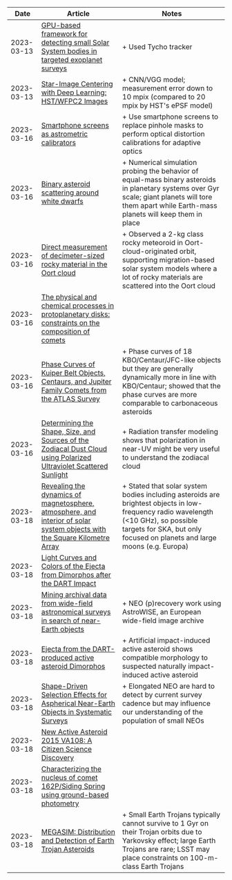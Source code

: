 | Date | Article | Notes | 
| ---- | ---- | ---- |
| 2023-03-13 | [GPU-based framework for detecting small Solar System bodies in targeted exoplanet surveys](https://arxiv.org/abs/2303.07293) | + Used Tycho tracker |
| 2023-03-13 | [Star-Image Centering with Deep Learning: HST/WFPC2 Images](https://arxiv.org/abs/2303.03346) | + CNN/VGG model; measurement error down to 10 mpix (compared to 20 mpix by HST's ePSF model) |
| 2023-03-16 | [Smartphone screens as astrometric calibrators](https://arxiv.org/abs/2303.04961) | + Use smartphone screens to replace pinhole masks to perform optical distortion calibrations for adaptive optics |
| 2023-03-16 | [Binary asteroid scattering around white dwarfs](https://arxiv.org/abs/2302.00020) | + Numerical simulation probing the behavior of equal-mass binary asteroids in planetary systems over Gyr scale; giant planets will tore them apart while Earth-mass planets will keep them in place |
| 2023-03-16 | [Direct measurement of decimeter-sized rocky material in the Oort cloud](https://arxiv.org/abs/2212.06812) | + Observed a 2-kg class rocky meteoroid in Oort-cloud-originated orbit, supporting migration-based solar system models where a lot of rocky materials are scattered into the Oort cloud |
| 2023-03-16 | [The physical and chemical processes in protoplanetary disks: constraints on the composition of comets](https://arxiv.org/abs/2212.14529) |  |
| 2023-03-16 | [Phase Curves of Kuiper Belt Objects, Centaurs, and Jupiter Family Comets from the ATLAS Survey](https://arxiv.org/abs/2303.08643) | + Phase curves of 18 KBO/Centaur/JFC-like objects but they are generally dynamically more in line with KBO/Centaur; showed that the phase curves are more comparable to carbonaceous asteroids |
| 2023-03-16 | [Determining the Shape, Size, and Sources of the Zodiacal Dust Cloud using Polarized Ultraviolet Scattered Sunlight](https://arxiv.org/abs/2303.07612) | + Radiation transfer modeling shows that polarization in near-UV might be very useful to understand the zodiacal cloud |
| 2023-03-18 | [Revealing the dynamics of magnetosphere, atmosphere, and interior of solar system objects with the Square Kilometre Array](https://arxiv.org/abs/2303.07579) | + Stated that solar system bodies including asteroids are brightest objects in low-frequency radio wavelength (<10 GHz), so possible targets for SKA, but only focused on planets and large moons (e.g. Europa) |
| 2023-03-18 | [Light Curves and Colors of the Ejecta from Dimorphos after the DART Impact](https://arxiv.org/abs/2303.05548) | |
| 2023-03-18 | [Mining archival data from wide-field astronomical surveys in search of near-Earth objects](https://arxiv.org/abs/2303.03164) | + NEO (p)recovery work using AstroWISE, an European wide-field image archive |
| 2023-03-18 | [Ejecta from the DART-produced active asteroid Dimorphos](https://arxiv.org/abs/2303.01700) | + Artificial impact-induced active asteroid shows compatible morphology to suspected naturally impact-induced active asteroid |
| 2023-03-18 | [Shape-Driven Selection Effects for Aspherical Near-Earth Objects in Systematic Surveys](https://arxiv.org/abs/2303.01337) | + Elongated NEO are hard to detect by current survey cadence but may influence our understanding of the population of small NEOs |
| 2023-03-18 | [New Active Asteroid 2015 VA108: A Citizen Science Discovery](https://arxiv.org/abs/2302.12722) | |
| 2023-03-18 | [Characterizing the nucleus of comet 162P/Siding Spring using ground-based photometry](https://arxiv.org/abs/2302.12141) | |
| 2023-03-18 | [MEGASIM: Distribution and Detection of Earth Trojan Asteroids](https://arxiv.org/abs/2302.11086) | + Small Earth Trojans typically cannot survive to 1 Gyr on their Trojan orbits due to Yarkovsky effect; large Earth Trojans are rare; LSST may place constraints on 100-m-class Earth Trojans |

